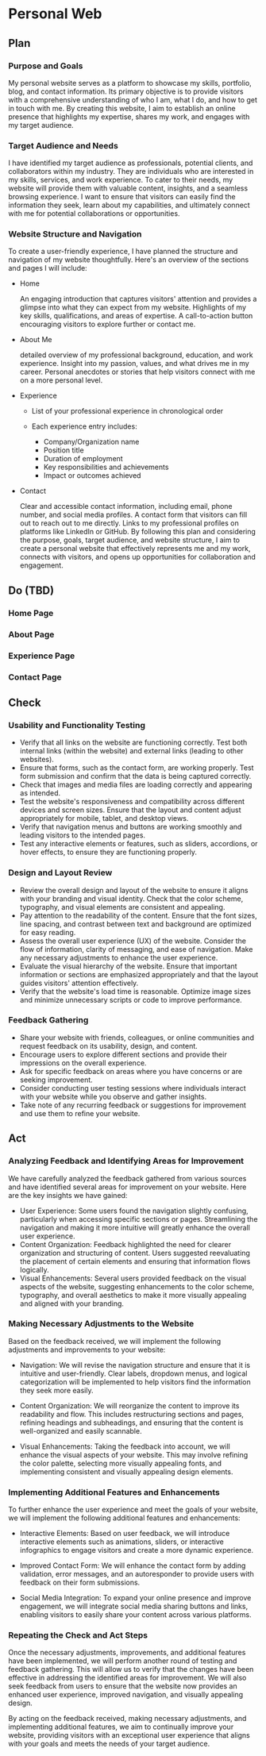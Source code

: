 # Personal Web

## Plan

### Purpose and Goals

My personal website serves as a platform to showcase my skills, portfolio, blog, and contact information. Its primary objective is to provide visitors with a comprehensive understanding of who I am, what I do, and how to get in touch with me. By creating this website, I aim to establish an online presence that highlights my expertise, shares my work, and engages with my target audience.

### Target Audience and Needs

I have identified my target audience as professionals, potential clients, and collaborators within my industry. They are individuals who are interested in my skills, services, and work experience. To cater to their needs, my website will provide them with valuable content, insights, and a seamless browsing experience. I want to ensure that visitors can easily find the information they seek, learn about my capabilities, and ultimately connect with me for potential collaborations or opportunities.

### Website Structure and Navigation

To create a user-friendly experience, I have planned the structure and navigation of my website thoughtfully. Here's an overview of the sections and pages I will include:

- Home

  An engaging introduction that captures visitors' attention and provides a glimpse into what they can expect from my website.
  Highlights of my key skills, qualifications, and areas of expertise.
  A call-to-action button encouraging visitors to explore further or contact me.

- About Me

  detailed overview of my professional background, education, and work experience.
  Insight into my passion, values, and what drives me in my career.
  Personal anecdotes or stories that help visitors connect with me on a more personal level.

- Experience

  - List of your professional experience in chronological order
  - Each experience entry includes:

    - Company/Organization name
    - Position title
    - Duration of employment
    - Key responsibilities and achievements
    - Impact or outcomes achieved

- Contact

  Clear and accessible contact information, including email, phone number, and social media profiles.
  A contact form that visitors can fill out to reach out to me directly.
  Links to my professional profiles on platforms like LinkedIn or GitHub.
  By following this plan and considering the purpose, goals, target audience, and website structure, I aim to create a personal website that effectively represents me and my work, connects with visitors, and opens up opportunities for collaboration and engagement.

## Do (TBD)

### Home Page

### About Page

### Experience Page

### Contact Page

## Check

### Usability and Functionality Testing

- Verify that all links on the website are functioning correctly. Test both internal links (within the website) and external links (leading to other websites).
- Ensure that forms, such as the contact form, are working properly. Test form submission and confirm that the data is being captured correctly.
- Check that images and media files are loading correctly and appearing as intended.
- Test the website's responsiveness and compatibility across different devices and screen sizes. Ensure that the layout and content adjust appropriately for mobile, tablet, and desktop views.
- Verify that navigation menus and buttons are working smoothly and leading visitors to the intended pages.
- Test any interactive elements or features, such as sliders, accordions, or hover effects, to ensure they are functioning properly.

### Design and Layout Review

- Review the overall design and layout of the website to ensure it aligns with your branding and visual identity. Check that the color scheme, typography, and visual elements are consistent and appealing.
- Pay attention to the readability of the content. Ensure that the font sizes, line spacing, and contrast between text and background are optimized for easy reading.
- Assess the overall user experience (UX) of the website. Consider the flow of information, clarity of messaging, and ease of navigation. Make any necessary adjustments to enhance the user experience.
- Evaluate the visual hierarchy of the website. Ensure that important information or sections are emphasized appropriately and that the layout guides visitors' attention effectively.
- Verify that the website's load time is reasonable. Optimize image sizes and minimize unnecessary scripts or code to improve performance.

### Feedback Gathering

- Share your website with friends, colleagues, or online communities and request feedback on its usability, design, and content.
- Encourage users to explore different sections and provide their impressions on the overall experience.
- Ask for specific feedback on areas where you have concerns or are seeking improvement.
- Consider conducting user testing sessions where individuals interact with your website while you observe and gather insights.
- Take note of any recurring feedback or suggestions for improvement and use them to refine your website.

## Act

### Analyzing Feedback and Identifying Areas for Improvement

We have carefully analyzed the feedback gathered from various sources and have identified several areas for improvement on your website. Here are the key insights we have gained:

- User Experience: Some users found the navigation slightly confusing, particularly when accessing specific sections or pages. Streamlining the navigation and making it more intuitive will greatly enhance the overall user experience.
- Content Organization: Feedback highlighted the need for clearer organization and structuring of content. Users suggested reevaluating the placement of certain elements and ensuring that information flows logically.
- Visual Enhancements: Several users provided feedback on the visual aspects of the website, suggesting enhancements to the color scheme, typography, and overall aesthetics to make it more visually appealing and aligned with your branding.

### Making Necessary Adjustments to the Website

Based on the feedback received, we will implement the following adjustments and improvements to your website:

- Navigation: We will revise the navigation structure and ensure that it is intuitive and user-friendly. Clear labels, dropdown menus, and logical categorization will be implemented to help visitors find the information they seek more easily.

- Content Organization: We will reorganize the content to improve its readability and flow. This includes restructuring sections and pages, refining headings and subheadings, and ensuring that the content is well-organized and easily scannable.

- Visual Enhancements: Taking the feedback into account, we will enhance the visual aspects of your website. This may involve refining the color palette, selecting more visually appealing fonts, and implementing consistent and visually appealing design elements.

### Implementing Additional Features and Enhancements

To further enhance the user experience and meet the goals of your website, we will implement the following additional features and enhancements:

- Interactive Elements: Based on user feedback, we will introduce interactive elements such as animations, sliders, or interactive infographics to engage visitors and create a more dynamic experience.

- Improved Contact Form: We will enhance the contact form by adding validation, error messages, and an autoresponder to provide users with feedback on their form submissions.

- Social Media Integration: To expand your online presence and improve engagement, we will integrate social media sharing buttons and links, enabling visitors to easily share your content across various platforms.

### Repeating the Check and Act Steps

Once the necessary adjustments, improvements, and additional features have been implemented, we will perform another round of testing and feedback gathering. This will allow us to verify that the changes have been effective in addressing the identified areas for improvement. We will also seek feedback from users to ensure that the website now provides an enhanced user experience, improved navigation, and visually appealing design.

By acting on the feedback received, making necessary adjustments, and implementing additional features, we aim to continually improve your website, providing visitors with an exceptional user experience that aligns with your goals and meets the needs of your target audience.
